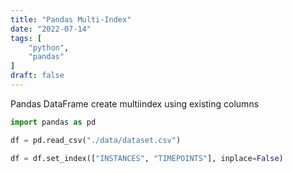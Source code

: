 ```yaml
---
title: "Pandas Multi-Index"
date: "2022-07-14"
tags: [
    "python",
    "pandas"
]
draft: false
---
```


Pandas DataFrame create multiindex using existing columns 

```python
import pandas as pd

df = pd.read_csv("./data/dataset.csv")

df = df.set_index(["INSTANCES", "TIMEPOINTS"], inplace=False)
```